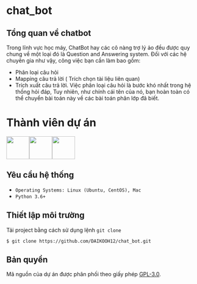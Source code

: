 # chat_bot
## Tổng quan về chatbot
Trong lĩnh vực học máy, ChatBot hay các cô nàng trợ lý ảo đều được quy chung về một loại đó là Question and Answering system. Đối với các hệ chuyên gia như vậy, công việc bạn cần làm bao gồm:
- Phân loại câu hỏi
- Mapping câu trả lời ( Trích chọn tài liệu liên quan)
- Trích xuất câu trả lời.
Việc phân loại câu hỏi là bước khó nhất trong hệ thống hỏi đáp, Tuy nhiên, như chính cái tên của nó, bạn hoàn toàn có thể chuyển bài toán này về các bài toán phân lớp đã biết.
# Thành viên dự án
<img src="https://github.com/DAIKOOH12.png" width="60px;"/><img src="https://github.com/sdertyu.png" width="60px;"/><img src="https://github.com/pdung1310..png" width="60px;"/>
## Yêu cầu hệ thống 
* `Operating Systems: Linux (Ubuntu, CentOS), Mac`
* `Python 3.6+`
## Thiết lập môi trường

Tải project bằng cách sử dụng lệnh `git clone`

```
$ git clone https://github.com/DAIKOOH12/chat_bot.git
```
## Bản quyền

Mã nguồn của dự án được phân phối theo giấy phép [GPL-3.0](LICENSE.txt).
